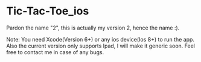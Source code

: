 # Tic-Tac-Toe_ios
Pardon the name "2", this is actually my version 2, hence the name :).

Note: You need Xcode(Version 6+) or any ios device(Ios 8+) to run the app.
      Also the current version only supports Ipad, I will make it generic soon.
Feel free to contact me in case of any bugs.
